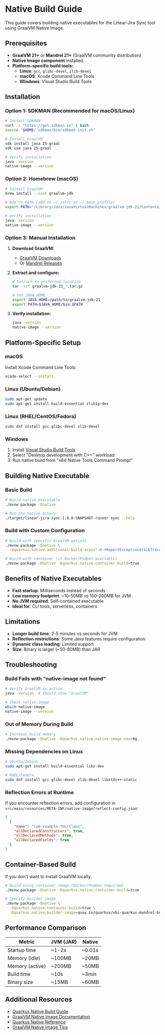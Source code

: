 # Native Build Guide

This guide covers building native executables for the Linear-Jira Sync tool using GraalVM Native Image.

## Prerequisites

- **GraalVM 21+** or **Mandrel 21+** (GraalVM community distribution)
- **Native Image component** installed
- **Platform-specific build tools:**
  - **Linux**: `gcc`, `glibc-devel`, `zlib-devel`
  - **macOS**: Xcode Command Line Tools
  - **Windows**: Visual Studio Build Tools

## Installation

### Option 1: SDKMAN (Recommended for macOS/Linux)

```bash
# Install SDKMAN
curl -s "https://get.sdkman.io" | bash
source "$HOME/.sdkman/bin/sdkman-init.sh"

# Install GraalVM
sdk install java 25-graal
sdk use java 25-graal

# Verify installation
java -version
native-image --version
```

### Option 2: Homebrew (macOS)

```bash
# Install GraalVM
brew install --cask graalvm-jdk

# Add to PATH (add to ~/.zshrc or ~/.bash_profile)
export PATH="/Library/Java/JavaVirtualMachines/graalvm-jdk-21/Contents/Home/bin:$PATH"

# Verify installation
java -version
native-image --version
```

### Option 3: Manual Installation

1. **Download GraalVM:**
   - [GraalVM Downloads](https://www.graalvm.org/downloads/)
   - Or [Mandrel Releases](https://github.com/graalvm/mandrel/releases)

2. **Extract and configure:**
   ```bash
   # Extract to preferred location
   tar -xzf graalvm-jdk-21_*.tar.gz

   # Set JAVA_HOME
   export JAVA_HOME=/path/to/graalvm-jdk-21
   export PATH=$JAVA_HOME/bin:$PATH
   ```

3. **Verify installation:**
   ```bash
   java -version
   native-image --version
   ```

## Platform-Specific Setup

### macOS

Install Xcode Command Line Tools:
```bash
xcode-select --install
```

### Linux (Ubuntu/Debian)

```bash
sudo apt-get update
sudo apt-get install build-essential zlib1g-dev
```

### Linux (RHEL/CentOS/Fedora)

```bash
sudo dnf install gcc glibc-devel zlib-devel
```

### Windows

1. Install [Visual Studio Build Tools](https://visualstudio.microsoft.com/downloads/)
2. Select "Desktop development with C++" workload
3. Run native build from "x64 Native Tools Command Prompt"

## Building Native Executable

### Basic Build

```bash
# Build native executable
./mvnw package -Dnative

# Run the native binary
./target/linear-jira-sync-1.0.0-SNAPSHOT-runner sync --help
```

### Build with Custom Configuration

```bash
# Build with specific GraalVM options
./mvnw package -Dnative \
  -Dquarkus.native.additional-build-args="-H:+ReportExceptionStackTraces"

# Build with container (if Docker/Podman available)
./mvnw package -Dnative -Dquarkus.native.container-build=true
```

## Benefits of Native Executables

- **Fast startup**: Milliseconds instead of seconds
- **Low memory footprint**: ~10-50MB vs 100-200MB for JVM
- **No JVM required**: Self-contained executable
- **Ideal for**: CLI tools, serverless, containers

## Limitations

- **Longer build time**: 2-5 minutes vs seconds for JVM
- **Reflection restrictions**: Some Java features require configuration
- **Dynamic class loading**: Limited support
- **Size**: Binary is larger (~50-80MB) than JAR

## Troubleshooting

### Build Fails with "native-image not found"

```bash
# Verify GraalVM is active
java -version  # Should show "GraalVM"

# Check native-image
which native-image
native-image --version
```

### Out of Memory During Build

```bash
# Increase build memory
./mvnw package -Dnative -Dquarkus.native.native-image-xmx=8g
```

### Missing Dependencies on Linux

```bash
# Ubuntu/Debian
sudo apt-get install build-essential libz-dev

# RHEL/Fedora
sudo dnf install gcc glibc-devel zlib-devel libstdc++-static
```

### Reflection Errors at Runtime

If you encounter reflection errors, add configuration in `src/main/resources/META-INF/native-image/reflect-config.json`:

```json
[
  {
    "name": "com.example.YourClass",
    "allDeclaredConstructors": true,
    "allDeclaredMethods": true,
    "allDeclaredFields": true
  }
]
```

## Container-Based Build

If you don't want to install GraalVM locally:

```bash
# Build using container image (Docker/Podman required)
./mvnw package -Dnative -Dquarkus.native.container-build=true

# Specify builder image
./mvnw package -Dnative \
  -Dquarkus.native.container-build=true \
  -Dquarkus.native.builder-image=quay.io/quarkus/ubi-quarkus-mandrel-builder-image:jdk-21
```

## Performance Comparison

| Metric | JVM (JAR) | Native |
|--------|-----------|--------|
| Startup time | ~1-2s | ~0.01s |
| Memory (idle) | ~100MB | ~20MB |
| Memory (active) | ~200MB | ~50MB |
| Build time | ~10s | ~3min |
| Binary size | ~15MB | ~60MB |

## Additional Resources

- [Quarkus Native Build Guide](https://quarkus.io/guides/building-native-image)
- [GraalVM Native Image Documentation](https://www.graalvm.org/latest/reference-manual/native-image/)
- [Quarkus Native Reference](https://quarkus.io/guides/native-reference)
- [GraalVM Native Image Tips](https://www.graalvm.org/latest/reference-manual/native-image/overview/BuildConfiguration/)
